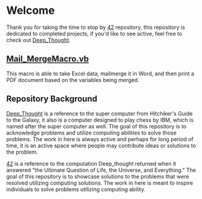 # Welcome
Thank you for taking the time to stop by [42](https://github.com/MartyMcData/42) repository, this repository is dedicated to completed projects, if you'd like to see active, feel free to check out [Deep_Thought](https://github.com/MartyMcData/Deep_Thought).

## [Mail_MergeMacro.vb](https://github.com/JonathanDelVecchio/42/blob/main/Mail_MergeMacro.vb)
This macro is able to take Excel data, mailmerge it in Word, and then print a PDF document based on the variables being merged.


## Repository Background

[Deep_Thought](https://github.com/MartyMcData/Deep_Thought)
is a reference to the super computer from Hitchiker's Guide to the Galaxy, it also is a computer designed to play chess by IBM,
which is named after the super computer as well. The goal of this repository is to acknowledge problems and utilize computing
abilities to solve those problems. The work in here is always active and perhaps for long period of time, it is an active 
space where people may contribute ideas or solutions to the problem.

[42](https://github.com/MartyMcData/42)
is a reference to the computation Deep_thought returned when it answered "the Ultimate Question of Life, 
the Universe, and Everything." The goal of this repository is to showcase solutions to the problems that were resolved utilizing
computing solutions. The work in here is meant to inspire individuals to solve problems utilizing computing ability.
